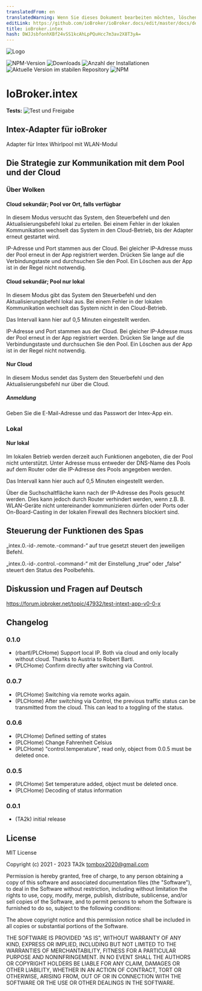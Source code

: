 ```yaml
---
translatedFrom: en
translatedWarning: Wenn Sie dieses Dokument bearbeiten möchten, löschen Sie bitte das Feld "translationsFrom". Andernfalls wird dieses Dokument automatisch erneut übersetzt
editLink: https://github.com/ioBroker/ioBroker.docs/edit/master/docs/de/adapterref/iobroker.intex/README.md
title: ioBroker.intex
hash: DWJJsbfonhXBf24vSS1kcAhLpPQuHcc7m3av2X8T3yA=
---
```

![Logo](../../../en/adapterref/iobroker.intex/admin/intex.png)

![NPM-Version](https://img.shields.io/npm/v/iobroker.intex.svg)
![Downloads](https://img.shields.io/npm/dm/iobroker.intex.svg)
![Anzahl der Installationen](https://iobroker.live/badges/intex-installed.svg)
![Aktuelle Version im stabilen Repository](https://iobroker.live/badges/intex-stable.svg)
![NPM](https://nodei.co/npm/iobroker.intex.png?downloads=true)

# IoBroker.intex
**Tests:** ![Test und Freigabe](https://github.com/TA2k/ioBroker.intex/workflows/Test%20and%20Release/badge.svg)

## Intex-Adapter für ioBroker
Adapter für Intex Whirlpool mit WLAN-Modul

## Die Strategie zur Kommunikation mit dem Pool und der Cloud
### Über Wolken
#### Cloud sekundär; Pool vor Ort, falls verfügbar
In diesem Modus versucht das System, den Steuerbefehl und den Aktualisierungsbefehl lokal zu erteilen. Bei einem Fehler in der lokalen Kommunikation wechselt das System in den Cloud-Betrieb, bis der Adapter erneut gestartet wird.

IP-Adresse und Port stammen aus der Cloud. Bei gleicher IP-Adresse muss der Pool erneut in der App registriert werden. Drücken Sie lange auf die Verbindungstaste und durchsuchen Sie den Pool. Ein Löschen aus der App ist in der Regel nicht notwendig.

#### Cloud sekundär; Pool nur lokal
In diesem Modus gibt das System den Steuerbefehl und den Aktualisierungsbefehl lokal aus. Bei einem Fehler in der lokalen Kommunikation wechselt das System nicht in den Cloud-Betrieb.

Das Intervall kann hier auf 0,5 Minuten eingestellt werden.

IP-Adresse und Port stammen aus der Cloud. Bei gleicher IP-Adresse muss der Pool erneut in der App registriert werden. Drücken Sie lange auf die Verbindungstaste und durchsuchen Sie den Pool. Ein Löschen aus der App ist in der Regel nicht notwendig.

#### Nur Cloud
In diesem Modus sendet das System den Steuerbefehl und den Aktualisierungsbefehl nur über die Cloud.

##### Anmeldung
Geben Sie die E-Mail-Adresse und das Passwort der Intex-App ein.

### Lokal
#### Nur lokal
Im lokalen Betrieb werden derzeit auch Funktionen angeboten, die der Pool nicht unterstützt. Unter Adresse muss entweder der DNS-Name des Pools auf dem Router oder die IP-Adresse des Pools angegeben werden.

Das Intervall kann hier auch auf 0,5 Minuten eingestellt werden.

Über die Suchschaltfläche kann nach der IP-Adresse des Pools gesucht werden. Dies kann jedoch durch Router verhindert werden, wenn z.B. B. WLAN-Geräte nicht untereinander kommunizieren dürfen oder Ports oder On-Board-Casting in der lokalen Firewall des Rechners blockiert sind.

## Steuerung der Funktionen des Spas
„intex.0.-id-.remote.-command-“ auf true gesetzt steuert den jeweiligen Befehl.

„intex.0.-id-.control.-command-“ mit der Einstellung „true“ oder „false“ steuert den Status des Poolbefehls.

## Diskussion und Fragen auf Deutsch
https://forum.iobroker.net/topic/47932/test-intext-app-v0-0-x

## Changelog

### 0.1.0
* (rbartl/PLCHome) Support local IP. Both via cloud and only locally without cloud. Thanks to Austria to Robert Bartl.
* (PLCHome) Confirm directly after switching via Control.

### 0.0.7
* (PLCHome) Switching via remote works again.
* (PLCHome) After switching via Control, the previous traffic status can be transmitted from the cloud. This can lead to a toggling of the status.

### 0.0.6
* (PLCHome) Defined setting of states
* (PLCHome) Change Fahrenheit Celsius
* (PLCHome) "control.temperature", read only, object from 0.0.5 must be deleted once.

### 0.0.5
* (PLCHome) Set temperature added, object must be deleted once.
* (PLCHome) Decoding of status information

### 0.0.1
* (TA2k) initial release

## License
MIT License

Copyright (c) 2021 - 2023 TA2k <tombox2020@gmail.com>

Permission is hereby granted, free of charge, to any person obtaining a copy
of this software and associated documentation files (the "Software"), to deal
in the Software without restriction, including without limitation the rights
to use, copy, modify, merge, publish, distribute, sublicense, and/or sell
copies of the Software, and to permit persons to whom the Software is
furnished to do so, subject to the following conditions:

The above copyright notice and this permission notice shall be included in all
copies or substantial portions of the Software.

THE SOFTWARE IS PROVIDED "AS IS", WITHOUT WARRANTY OF ANY KIND, EXPRESS OR
IMPLIED, INCLUDING BUT NOT LIMITED TO THE WARRANTIES OF MERCHANTABILITY,
FITNESS FOR A PARTICULAR PURPOSE AND NONINFRINGEMENT. IN NO EVENT SHALL THE
AUTHORS OR COPYRIGHT HOLDERS BE LIABLE FOR ANY CLAIM, DAMAGES OR OTHER
LIABILITY, WHETHER IN AN ACTION OF CONTRACT, TORT OR OTHERWISE, ARISING FROM,
OUT OF OR IN CONNECTION WITH THE SOFTWARE OR THE USE OR OTHER DEALINGS IN THE
SOFTWARE.